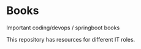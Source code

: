 # Books
Important coding/devops / springboot books

This repository has resources for different IT roles.


